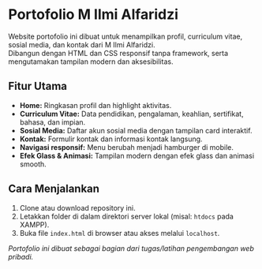 # Portofolio M Ilmi Alfaridzi

Website portofolio ini dibuat untuk menampilkan profil, curriculum vitae, sosial media, dan kontak dari M Ilmi Alfaridzi.  
Dibangun dengan HTML dan CSS responsif tanpa framework, serta mengutamakan tampilan modern dan aksesibilitas.

## Fitur Utama
- **Home:** Ringkasan profil dan highlight aktivitas.
- **Curriculum Vitae:** Data pendidikan, pengalaman, keahlian, sertifikat, bahasa, dan impian.
- **Sosial Media:** Daftar akun sosial media dengan tampilan card interaktif.
- **Kontak:** Formulir kontak dan informasi kontak langsung.
- **Navigasi responsif:** Menu berubah menjadi hamburger di mobile.
- **Efek Glass & Animasi:** Tampilan modern dengan efek glass dan animasi smooth.

## Cara Menjalankan
1. Clone atau download repository ini.
2. Letakkan folder di dalam direktori server lokal (misal: `htdocs` pada XAMPP).
3. Buka file `index.html` di browser atau akses melalui `localhost`.

_Portofolio ini dibuat sebagai bagian dari tugas/latihan pengembangan web pribadi._